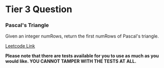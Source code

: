 # Tier 3 Question

### Pascal's Triangle

Given an integer numRows, return the first numRows of Pascal's triangle.

[Leetcode Link](https://leetcode.com/problems/pascals-triangle/description/)

**Please note that there are tests available for you to use as much as you would like. YOU CANNOT TAMPER WITH THE TESTS AT ALL.**
